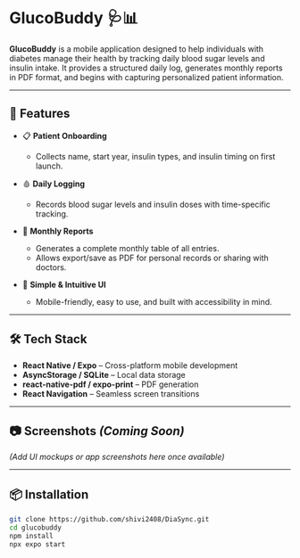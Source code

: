 # GlucoBuddy 🩺📊

**GlucoBuddy** is a mobile application designed to help individuals with diabetes manage their health by tracking daily blood sugar levels and insulin intake. It provides a structured daily log, generates monthly reports in PDF format, and begins with capturing personalized patient information.

---

## 🚀 Features

- 📋 **Patient Onboarding**
  - Collects name, start year, insulin types, and insulin timing on first launch.

- 🩸 **Daily Logging**
  - Records blood sugar levels and insulin doses with time-specific tracking.

- 📆 **Monthly Reports**
  - Generates a complete monthly table of all entries.
  - Allows export/save as PDF for personal records or sharing with doctors.

- 📱 **Simple & Intuitive UI**
  - Mobile-friendly, easy to use, and built with accessibility in mind.

---

## 🛠️ Tech Stack

- **React Native / Expo** – Cross-platform mobile development  
- **AsyncStorage / SQLite** – Local data storage  
- **react-native-pdf / expo-print** – PDF generation  
- **React Navigation** – Seamless screen transitions  

---

## 📷 Screenshots *(Coming Soon)*

*(Add UI mockups or app screenshots here once available)*

---

## 📦 Installation

```bash
git clone https://github.com/shivi2408/DiaSync.git
cd glucobuddy
npm install
npx expo start
